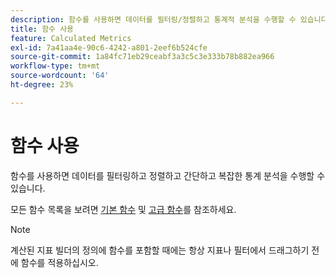```yaml
---
description: 함수를 사용하면 데이터를 필터링/정렬하고 통계적 분석을 수행할 수 있습니다.
title: 함수 사용
feature: Calculated Metrics
exl-id: 7a41aa4e-90c6-4242-a801-2eef6b524cfe
source-git-commit: 1a84fc71eb29ceabf3a3c5c3e333b78b882ea966
workflow-type: tm+mt
source-wordcount: '64'
ht-degree: 23%

---
```


# 함수 사용

함수를 사용하면 데이터를 필터링하고 정렬하고 간단하고 복잡한 통계 분석을 수행할 수 있습니다.

모든 함수 목록을 보려면 [기본 함수](/help/components/calc-metrics/cm-functions.md) 및 [고급 함수](/help/components/calc-metrics/cm-adv-functions.md)를 참조하세요.



>[!NOTE]
>
>계산된 지표 빌더의 정의에 함수를 포함할 때에는 항상 지표나 필터에서 드래그하기 전에 함수를 적용하십시오.
>



<!-- This video is way too outdated and too much AA oriented to comfortably show as part of CJA functionality 

Watch this [video](https://youtu.be/SSyWvomnewI) to understand the use of functions.

-->
